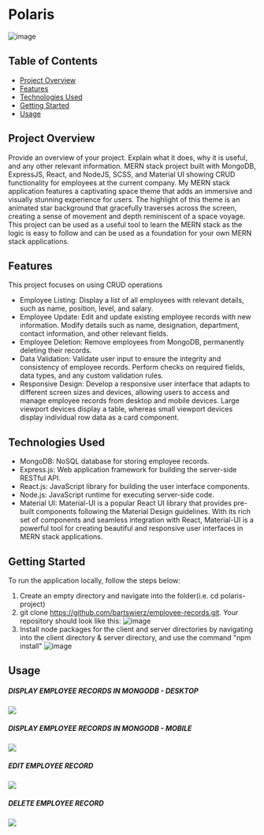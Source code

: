 # Polaris

![image](https://github.com/bartswierz/employee-records/assets/100662080/4164178d-e221-4663-b585-adf42f7cf3d9)

## Table of Contents

- [Project Overview](#project-overview)
- [Features](#features)
- [Technologies Used](#technologies-used)
- [Getting Started](#getting-started)
- [Usage](#usage)

## Project Overview

Provide an overview of your project. Explain what it does, why it is useful, and any other relevant information.
MERN stack project built with MongoDB, ExpressJS, React, and NodeJS, SCSS, and Material UI showing CRUD functionality for employees at the current company. My MERN stack application features a captivating space theme that adds an immersive and visually stunning experience for users. The highlight of this theme is an animated star background that gracefully traverses across the screen, creating a sense of movement and depth reminiscent of a space voyage. This project can be used as a useful tool to learn the MERN stack as the logic is easy to follow and can be used as a foundation for your own MERN stack applications.

## Features

<!-- List the key features of your project. Describe each feature briefly and explain how it benefits the users. -->
This project focuses on using CRUD operations 
- Employee Listing: Display a list of all employees with relevant details, such as name, position, level, and salary.
- Employee Update: Edit and update existing employee records with new information. Modify details such as name, designation, department, contact information, and other relevant fields.
- Employee Deletion: Remove employees from MongoDB, permanently deleting their records.
- Data Validation: Validate user input to ensure the integrity and consistency of employee records. Perform checks on required fields, data types, and any custom validation rules.
- Responsive Design: Develop a responsive user interface that adapts to different screen sizes and devices, allowing users to access and manage employee records from desktop and mobile devices. Large viewport devices display a table, whereas small viewport devices display individual row data as a card component.

## Technologies Used
- MongoDB: NoSQL database for storing employee records.
- Express.js: Web application framework for building the server-side RESTful API.
- React.js: JavaScript library for building the user interface components.
- Node.js: JavaScript runtime for executing server-side code.
- Material UI: Material-UI is a popular React UI library that provides pre-built components following the Material Design guidelines. With its rich set of components and seamless integration with React, Material-UI is a powerful tool for creating beautiful and responsive user interfaces in MERN stack applications.

## Getting Started

To run the application locally, follow the steps below:
1. Create an empty directory and navigate into the folder(i.e. cd polaris-project)
2. git clone https://github.com/bartswierz/employee-records.git. Your repository should look like this: 
  ![image](https://github.com/bartswierz/employee-records/assets/100662080/31bf8c91-8a6a-4d39-98f8-72643275a4d9)
3. Install node packages for the client and server directories by navigating into the client directory & server directory, and use the command "npm install"
    ![image](https://github.com/bartswierz/employee-records/assets/100662080/fd6f6100-0912-4a04-a486-2d48d724e611)


## Usage

<!--Explain how to use your project. Provide examples and code snippets to demonstrate its functionality. You can also include screenshots or GIFs to visually showcase your project. -->
##### DISPLAY EMPLOYEE RECORDS IN MONGODB - DESKTOP
![](https://media.giphy.com/media/v1.Y2lkPTc5MGI3NjExMjE4YjhlNDdhNWYwNWYwMTU1OGZhZDJiZWFlMGYyOTc0NzRkNmI1NiZlcD12MV9pbnRlcm5hbF9naWZzX2dpZklkJmN0PWc/l0AfwbmPqxG1hPGlrv/giphy.gif)

##### DISPLAY EMPLOYEE RECORDS IN MONGODB - MOBILE
![](https://media.giphy.com/media/qSeeOTKEb6yQe7BQMV/giphy.gif)

##### EDIT EMPLOYEE RECORD
![](https://media.giphy.com/media/qRODnMUqXGzzGpdZhL/giphy.gif)

##### DELETE EMPLOYEE RECORD
![](https://media.giphy.com/media/KyTae3MIfynCe5Tcmr/giphy.gif)
